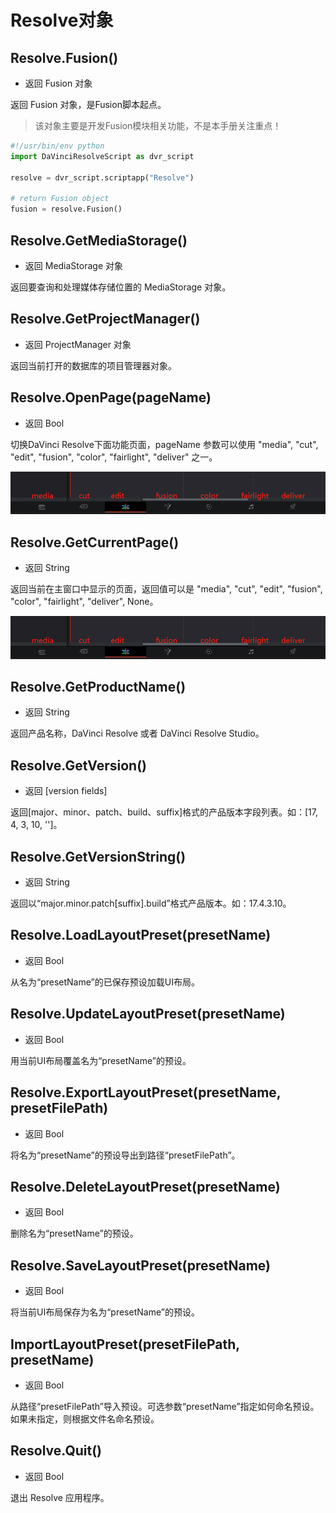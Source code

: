 # Resolve对象

## Resolve.Fusion()

- 返回 Fusion 对象

返回 Fusion 对象，是Fusion脚本起点。

> 该对象主要是开发Fusion模块相关功能，不是本手册关注重点！

```python
#!/usr/bin/env python
import DaVinciResolveScript as dvr_script

resolve = dvr_script.scriptapp("Resolve")

# return Fusion object
fusion = resolve.Fusion()
```

## Resolve.GetMediaStorage()

- 返回 MediaStorage 对象

返回要查询和处理媒体存储位置的 MediaStorage 对象。


## Resolve.GetProjectManager()

- 返回 ProjectManager 对象

返回当前打开的数据库的项目管理器对象。


## Resolve.OpenPage(pageName)

- 返回 Bool

切换DaVinci Resolve下面功能页面，pageName 参数可以使用 "media", "cut", "edit", "fusion", "color", "fairlight", "deliver" 之一。

![resolve_tab_icon](./../images/resolve_tab_icon.png)

## Resolve.GetCurrentPage()

- 返回 String

返回当前在主窗口中显示的页面，返回值可以是 "media", "cut", "edit", "fusion", "color", "fairlight", "deliver", None。

![resolve_tab_icon](./../images/resolve_tab_icon.png)

## Resolve.GetProductName()

- 返回 String

返回产品名称，DaVinci Resolve 或者 DaVinci Resolve Studio。

## Resolve.GetVersion()

- 返回 [version fields]

返回[major、minor、patch、build、suffix]格式的产品版本字段列表。如：[17, 4, 3, 10, '']。

## Resolve.GetVersionString() 

- 返回 String

返回以“major.minor.patch[suffix].build”格式产品版本。如：17.4.3.10。

## Resolve.LoadLayoutPreset(presetName)

- 返回 Bool

从名为“presetName”的已保存预设加载UI布局。

## Resolve.UpdateLayoutPreset(presetName)

- 返回 Bool

用当前UI布局覆盖名为“presetName”的预设。

## Resolve.ExportLayoutPreset(presetName, presetFilePath)

- 返回 Bool

将名为“presetName”的预设导出到路径“presetFilePath”。

## Resolve.DeleteLayoutPreset(presetName)

- 返回 Bool

删除名为“presetName”的预设。

## Resolve.SaveLayoutPreset(presetName)

- 返回 Bool

将当前UI布局保存为名为“presetName”的预设。

## ImportLayoutPreset(presetFilePath, presetName)

- 返回 Bool

从路径“presetFilePath”导入预设。可选参数“presetName”指定如何命名预设。如果未指定，则根据文件名命名预设。

## Resolve.Quit()

- 返回 Bool

退出 Resolve 应用程序。
